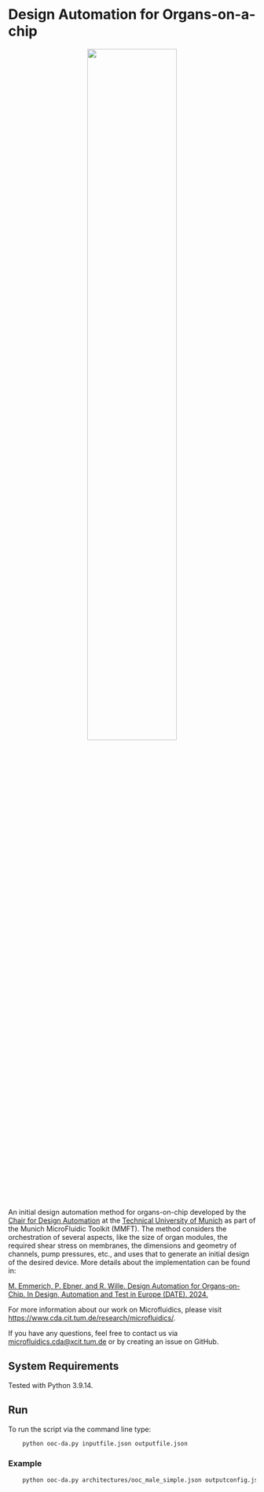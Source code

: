 # Design Automation for Organs-on-a-chip

<p align="center">
  <picture>
    <img src="https://www.cda.cit.tum.de/research/microfluidics/logo-microfluidics-toolkit.png" width="60%">
  </picture>
</p>

An initial design automation method for organs-on-chip developed by the [Chair for Design Automation](https://www.cda.cit.tum.de/) at the [Technical University of Munich](https://www.tum.de/) as part of the Munich MicroFluidic Toolkit (MMFT). The method considers the orchestration of several aspects, like the size of organ modules, the required shear stress on membranes, the dimensions and geometry of channels, pump pressures, etc., and uses that to generate an initial design of the desired device. More details about the implementation can be found in:

[M. Emmerich, P. Ebner, and R. Wille. Design Automation for Organs-on-Chip. In Design, Automation and Test in Europe (DATE). 2024.](https://www.cda.cit.tum.de/files/eda/2024_date_design_automation_for_organs-on-chip.pdf)

For more information about our work on Microfluidics, please visit https://www.cda.cit.tum.de/research/microfluidics/.

If you have any questions, feel free to contact us via microfluidics.cda@xcit.tum.de or by creating an issue on GitHub.

## System Requirements
Tested with Python 3.9.14.

## Run
To run the script via the command line type:
```bash
    python ooc-da.py inputfile.json outputfile.json
```

### Example
```bash
    python ooc-da.py architectures/ooc_male_simple.json outputconfig.json
```